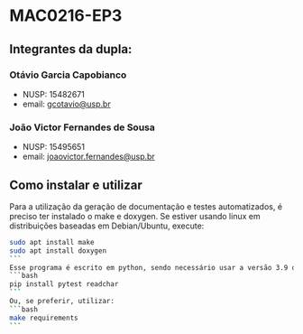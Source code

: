# MAC0216-EP3

## Integrantes da dupla:
### Otávio Garcia Capobianco
- NUSP: 15482671
- email: gcotavio@usp.br

### João Victor Fernandes de Sousa
- NUSP: 15495651
- email: joaovictor.fernandes@usp.br

## Como instalar e utilizar
Para a utilização da geração de documentação e testes automatizados, é preciso ter instalado o make e doxygen. Se estiver usando linux em distribuições baseadas em Debian/Ubuntu, execute:
````bash
sudo apt install make
sudo apt install doxygen
```
Esse programa é escrito em python, sendo necessário usar a versão 3.9 ou superior para aproveitá-lo sem problemas. Além disso, tem como dependências as bibliotecas readchar e pytest. Você pode instalá-las pelo terminal usando:
```bash
pip install pytest readchar
```
Ou, se preferir, utilizar:
```bash
make requirements
```



